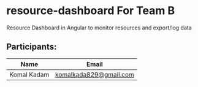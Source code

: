 # resource-dashboard For Team B
Resource Dashboard in Angular to monitor resources and export/log data

## Participants:
| Name        | Email          |
| ------------- | --------------------|
| Komal Kadam      | komalkada829@gmail.com |
